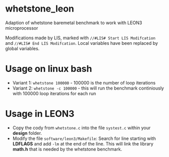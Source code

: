 # whetstone_leon
Adaption of whetstone baremetal benchmark to work with LEON3 microprocessor

Modifications made by LIS, marked with ```//#LIS# Start LIS Modifcation``` and ```//#LIS# End LIS Modifcation```.
Local variables have been replaced by global variables.

# Usage on linux bash
	
- Variant 1: ```whetstone 100000``` - 100000 is the number of loop iterations
- Variant 2: ```whetstone -c 100000``` - this will run the benchmark continiously with 100000 loop iterations for each run
	
# Usage in LEON3
- Copy the cody from ```whetstone.c``` into the file ```systest.c``` within your __design__ folder.
- Modify the file ```software/leon3/Makefile```: Search for line starting with __LDFLAGS__ and add ```-lm``` at the end of the line. This will link the library __math.h__ that is needed by the whetstone benchmark. 
	
